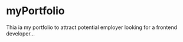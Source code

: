 # myPortfolio
Thia ia my portfolio to attract potential employer looking for a frontend developer...
